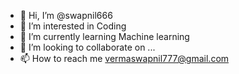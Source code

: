 - 👋 Hi, I’m @swapnil666
- 👀 I’m interested in Coding
- 🌱 I’m currently learning Machine learning
- 💞️ I’m looking to collaborate on ...
- 📫 How to reach me vermaswapnil777@gmail.com

<!---
swapnil666/swapnil666 is a ✨ special ✨ repository because its `README.md` (this file) appears on your GitHub profile.
You can click the Preview link to take a look at your changes.
--->
